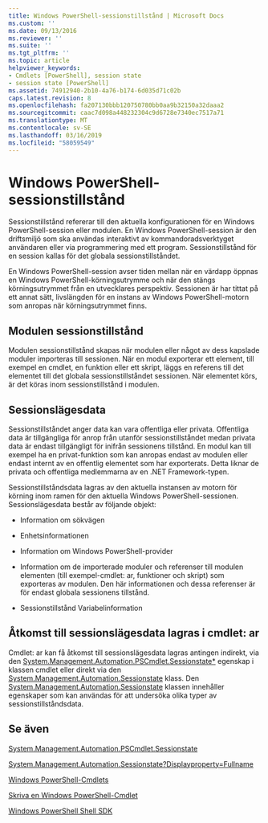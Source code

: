 ```yaml
---
title: Windows PowerShell-sessionstillstånd | Microsoft Docs
ms.custom: ''
ms.date: 09/13/2016
ms.reviewer: ''
ms.suite: ''
ms.tgt_pltfrm: ''
ms.topic: article
helpviewer_keywords:
- Cmdlets [PowerShell], session state
- session state [PowerShell]
ms.assetid: 74912940-2b10-4a76-b174-6d035d71c02b
caps.latest.revision: 8
ms.openlocfilehash: fa207130bbb120750780bb0aa9b32150a32daaa2
ms.sourcegitcommit: caac7d098a448232304c9d6728e7340ec7517a71
ms.translationtype: MT
ms.contentlocale: sv-SE
ms.lasthandoff: 03/16/2019
ms.locfileid: "58059549"
---
```

# <a name="windows-powershell-session-state"></a>Windows PowerShell-sessionstillstånd

Sessionstillstånd refererar till den aktuella konfigurationen för en Windows PowerShell-session eller modulen. En Windows PowerShell-session är den driftsmiljö som ska användas interaktivt av kommandoradsverktyget användaren eller via programmering med ett program. Sessionstillstånd för en session kallas för det globala sessionstillståndet.

En Windows PowerShell-session avser tiden mellan när en värdapp öppnas en Windows PowerShell-körningsutrymme och när den stängs körningsutrymmet från en utvecklares perspektiv. Sessionen är har tittat på ett annat sätt, livslängden för en instans av Windows PowerShell-motorn som anropas när körningsutrymmet finns.

## <a name="module-session-state"></a>Modulen sessionstillstånd

Modulen sessionstillstånd skapas när modulen eller något av dess kapslade moduler importeras till sessionen. När en modul exporterar ett element, till exempel en cmdlet, en funktion eller ett skript, läggs en referens till det elementet till det globala sessionstillståndet sessionen. När elementet körs, är det köras inom sessionstillstånd i modulen.

## <a name="session-state-data"></a>Sessionslägesdata

Sessionstillståndet anger data kan vara offentliga eller privata. Offentliga data är tillgängliga för anrop från utanför sessionstillståndet medan privata data är endast tillgängligt för inifrån sessionens tillstånd. En modul kan till exempel ha en privat-funktion som kan anropas endast av modulen eller endast internt av en offentlig elementet som har exporterats. Detta liknar de privata och offentliga medlemmarna av en .NET Framework-typen.

Sessionstillståndsdata lagras av den aktuella instansen av motorn för körning inom ramen för den aktuella Windows PowerShell-sessionen. Sessionslägesdata består av följande objekt:

- Information om sökvägen

- Enhetsinformationen

- Information om Windows PowerShell-provider

- Information om de importerade moduler och referenser till modulen elementen (till exempel-cmdlet: ar, funktioner och skript) som exporteras av modulen. Den här informationen och dessa referenser är för endast globala sessionens tillstånd.

- Sessionstillstånd Variabelinformation

## <a name="accessing-session-state-data-within-cmdlets"></a>Åtkomst till sessionslägesdata lagras i cmdlet: ar

Cmdlet: ar kan få åtkomst till sessionslägesdata lagras antingen indirekt, via den [System.Management.Automation.PSCmdlet.Sessionstate*](/dotnet/api/System.Management.Automation.PSCmdlet.SessionState) egenskap i klassen cmdlet eller direkt via den [ System.Management.Automation.Sessionstate](/dotnet/api/System.Management.Automation.SessionState) klass. Den [System.Management.Automation.Sessionstate](/dotnet/api/System.Management.Automation.SessionState) klassen innehåller egenskaper som kan användas för att undersöka olika typer av sessionstillståndsdata.

## <a name="see-also"></a>Se även

[System.Management.Automation.PSCmdlet.Sessionstate](/dotnet/api/System.Management.Automation.PSCmdlet.SessionState)

[System.Management.Automation.Sessionstate?Displayproperty=Fullname](/dotnet/api/System.Management.Automation.SessionState)

[Windows PowerShell-Cmdlets](./cmdlet-overview.md)

[Skriva en Windows PowerShell-Cmdlet](./writing-a-windows-powershell-cmdlet.md)

[Windows PowerShell Shell SDK](../windows-powershell-reference.md)
